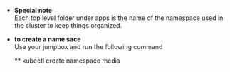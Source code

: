 
- **Special note**  
  Each top level folder under apps is the name of the namespace used in the cluster to keep things organized. 

- **to create a name sace**  
  Use your jumpbox and run the following command

  ** kubectl create namespace media
